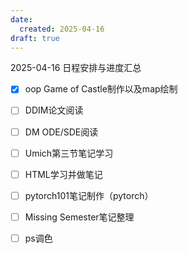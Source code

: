 ```yaml
---
date:
  created: 2025-04-16
draft: true
---
```

2025-04-16 日程安排与进度汇总
<!-- more -->
- [x] oop Game of Castle制作以及map绘制
- [ ] DDIM论文阅读
- [ ] DM ODE/SDE阅读
- [ ] Umich第三节笔记学习
- [ ] HTML学习并做笔记
- [ ] pytorch101笔记制作（pytorch）
- [ ] Missing Semester笔记整理
- [ ] ps调色

